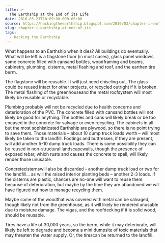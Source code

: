 ```yaml
---
title: >-
  The Earthship at the End of its Life
date: 2016-03-21T10:09:00.000-06:00
source: https://hackingtheearthship.blogspot.com/2016/03/chapter-i-earthship-at-end-of-its.html
slug: chapter-i-earthship-at-end-of-its
tags:
  - Hacking the Earthship
---
```


What happens to an Earthship when it dies? All buildings do eventually. What will be left is a flagstone floor (in most cases), glass panel windows, some concrete filled with cansand bottles, woodframing and beams, cabinetry, plumbing, cisterns, metal flashing and roof, and the earthen tire berm. 



The flagstone will be reusable. It will just need chiseling out. The glass could be reused intact for other projects, or recycled outright if it is broken. The metal flashing of the greenhouseand the metal roofsystem will most likely be reusable or recyclable. 



Plumbing probably will not be recycled due to health concerns and deterioration of the PVC. The concrete filled with cansand bottles will not likely be good for anything. The bottles and cans will likely break or be too encased in the concrete for salvage or even recycling. The cabinets in all but the most sophisticated Earthship are plywood, so there is no point trying to save them. Those materials – about 10 dump truck loads worth – will most likely be taken to the landfill. Footings and buttresses, if they are present, will add another 5-10 dump truck loads. There is some possibility they can be reused in non-structural landscapewalls, though the presence of exposed rebar, which rusts and causes the concrete to spall, will likely render those unusable.



Concretecisternswill also be discarded - another dump truck load or two for the landfill… as will the raised interior planting beds – another 2-3 loads. If the cisterns are plastic, chances are no-one will want to reuse them because of deterioration, but maybe by the time they are abandoned we will have figured out how to manage recycling them. 



Maybe some of the woodthat was covered with metal can be salvaged, though likely not from the greenhouse, as it will likely be rendered unusable due to moisture damage. The vigas, and the roofdecking if it is solid wood, should be reusable. 



Tires have a life of 30,000 years, so the berm, while it may deteriorate, will likely be left to degrade and become a mini dumpsite of toxic materials that may threaten the water supply. Or, the tirescan be returned to the landfill.
